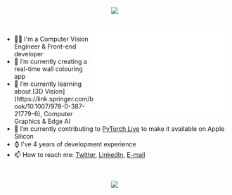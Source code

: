 <p align="center"><img src="https://github.com/aaronespasa/aaronespasa/blob/main/banner-animated-full-name.gif" /></p>

<br/>

<img align="right" src="https://github.com/aaronespasa/aaronespasa/blob/main/coffee.svg" width="300" height="200" />

<ul>
  <li>👨‍💻 I'm a Computer Vision Engineer & Front-end developer</li>
  <li>🔭 I’m currently creating a real-time wall colouring app</li>
  <li>🌱 I’m currently learning about [3D Vision](https://link.springer.com/book/10.1007/978-0-387-21779-6), Computer Graphics & Edge AI</li>
  <li>👯 I’m currently contributing to <a href="https://github.com/pytorch/live">PyTorch Live</a> to make it available on Apple Silicon</li>
  <li>⌚️ I've 4 years of development experience</li>
  <li>📫 How to reach me: <a href="https://twitter.com/aaronespasa">Twitter</a>, <a href="https://www.linkedin.com/in/aaronespasa/">LinkedIn</a>, <a href="mailto:aaespasa@gmail.com?subject=[GitHub]%20Source%20Han%20Sans">E-mail</a></li>
</ul>

<br/>

<p align="center"><img height="180em" src="https://github-readme-stats.vercel.app/api?username=aaronespasa&show_icons=true&hide_border=true&&count_private=true&include_all_commits=true&theme=buefy" /></p>
